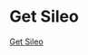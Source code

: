 # Get Sileo
[Get Sileo](itms-services://?action=download-manifest&url=https://app.ignition.fun/apps/sileo/sileo.plist)
